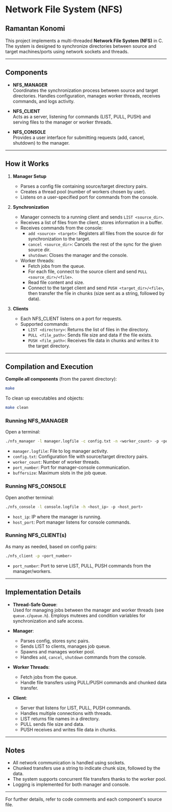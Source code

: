 # **Network File System (NFS)**

## **Ramantan Konomi**

This project implements a multi-threaded **Network File System (NFS)** in C. The system is designed to synchronize directories between source and target machines/ports using network sockets and threads.

---

## **Components**

- **NFS_MANAGER**  
  Coordinates the synchronization process between source and target directories. Handles configuration, manages worker threads, receives commands, and logs activity.

- **NFS_CLIENT**  
  Acts as a server, listening for commands (LIST, PULL, PUSH) and serving files to the manager or worker threads.

- **NFS_CONSOLE**  
  Provides a user interface for submitting requests (add, cancel, shutdown) to the manager.

---

## **How it Works**

1. **Manager Setup**
    - Parses a config file containing source/target directory pairs.
    - Creates a thread pool (number of workers chosen by user).
    - Listens on a user-specified port for commands from the console.

2. **Synchronization**
    - Manager connects to a running client and sends `LIST <source_dir>`.
    - Receives a list of files from the client, stores information in a buffer.
    - Receives commands from the console:  
      - `add <source> <target>`: Registers all files from the source dir for synchronization to the target.
      - `cancel <source_dir>`: Cancels the rest of the sync for the given source dir.
      - `shutdown`: Closes the manager and the console.
    - Worker threads:
      - Fetch jobs from the queue.
      - For each file, connect to the source client and send `PULL <source_dir>/<file>`.
      - Read file content and size.
      - Connect to the target client and send `PUSH <target_dir>/<file>`, then transfer the file in chunks (size sent as a string, followed by data).

3. **Clients**
    - Each NFS_CLIENT listens on a port for requests.
    - Supported commands:
      - `LIST <directory>`: Returns the list of files in the directory.
      - `PULL <file_path>`: Sends file size and data if the file exists.
      - `PUSH <file_path>`: Receives file data in chunks and writes it to the target directory.

---

## **Compilation and Execution**

**Compile all components** (from the parent directory):
```sh
make
```
To clean up executables and objects:
```sh
make clean
```

### **Running NFS_MANAGER**
Open a terminal:
```sh
./nfs_manager -l manager.logfile -c config.txt -n <worker_count> -p <port_number> -b <buffersize>
```
- `manager.logfile`: File to log manager activity.
- `config.txt`: Configuration file with source/target directory pairs.
- `worker_count`: Number of worker threads.
- `port_number`: Port for manager-console communication.
- `buffersize`: Maximum slots in the job queue.

### **Running NFS_CONSOLE**
Open another terminal:
```sh
./nfs_console -l console.logfile -h <host_ip> -p <host_port>
```
- `host_ip`: IP where the manager is running.
- `host_port`: Port manager listens for console commands.

### **Running NFS_CLIENT(s)**
As many as needed, based on config pairs:
```sh
./nfs_client -p <port_number>
```
- `port_number`: Port to serve LIST, PULL, PUSH commands from the manager/workers.

---

## **Implementation Details**

- **Thread-Safe Queue**:  
  Used for managing jobs between the manager and worker threads (see `queue.c`/`queue.h`). Employs mutexes and condition variables for synchronization and safe access.

- **Manager**:  
  - Parses config, stores sync pairs.
  - Sends LIST to clients, manages job queue.
  - Spawns and manages worker pool.
  - Handles `add`, `cancel`, `shutdown` commands from the console.

- **Worker Threads**:  
  - Fetch jobs from the queue.
  - Handle file transfers using PULL/PUSH commands and chunked data transfer.

- **Client**:  
  - Server that listens for LIST, PULL, PUSH commands.
  - Handles multiple connections with threads.
  - LIST returns file names in a directory.
  - PULL sends file size and data.
  - PUSH receives and writes file data in chunks.

---

## **Notes**

- All network communication is handled using sockets.
- Chunked transfers use a string to indicate chunk size, followed by the data.
- The system supports concurrent file transfers thanks to the worker pool.
- Logging is implemented for both manager and console.

---

For further details, refer to code comments and each component's source file.